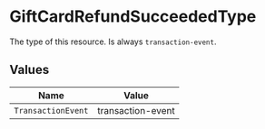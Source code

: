 # GiftCardRefundSucceededType

The type of this resource. Is always `transaction-event`.


## Values

| Name               | Value              |
| ------------------ | ------------------ |
| `TransactionEvent` | transaction-event  |